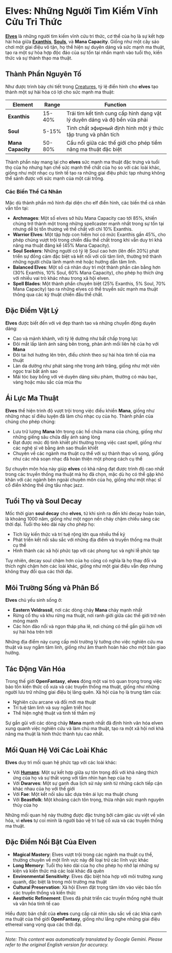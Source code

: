 # **Elves**: Những Người Tìm Kiếm Vĩnh Cửu Tri Thức

[**Elves**](/codex/Creatures/Elves.md) là những người tìm kiếm vĩnh cửu tri thức, cơ thể của họ là sự kết hợp hài hòa giữa [**Exanthis**](/codex/Basic/Exanthis.md), [**Souls**](/codex/Basic/Soul.md), và **Mana Capacity**. Giống như một cây sáo chơi một giai điệu vô tận, họ thể hiện sự duyên dáng và sức mạnh ma thuật, tạo ra một sự hòa hợp độc đáo của sự tồn tại nhấn mạnh vào tuổi thọ, kiến thức và sự thành thạo ma thuật.

## Thành Phần Nguyên Tố

Như được trình bày chi tiết trong [Creatures](/codex/Creatures/Creatures.md), tỷ lệ điển hình cho **elves** tạo thành một sự hài hòa có lợi cho sức mạnh ma thuật:

| Element | Range | Function |
|---------|------------|----------|
| **Exanthis** | 15-40% | Trái tim kết tinh cung cấp hình dạng vật lý duyên dáng và độ bền vừa phải |
| **Soul** | 5-15% | Tinh chất эфирный định hình một ý thức tập trung và phân tích |
| **Mana Capacity** | 50-80% | Cầu nối giữa các thế giới cho phép tiềm năng ma thuật đặc biệt |

Thành phần này mang lại cho **elves** sức mạnh ma thuật đặc trưng và tuổi thọ của họ nhưng hạn chế sức mạnh thể chất của họ so với các loài khác, giống như một nhạc cụ tinh tế tạo ra những giai điệu phức tạp nhưng không thể sánh được với sức mạnh của một cái trống.

### Các Biến Thể Cá Nhân

Mặc dù thành phần mô hình đại diện cho elf điển hình, các biến thể cá nhân vẫn tồn tại:

- **Archmages**: Một số elves sở hữu Mana Capacity cao tới 85%, khiến chúng trở thành một trong những spellcaster mạnh nhất trong sự tồn tại nhưng dễ bị tổn thương về thể chất với chỉ 10% Exanthis.
- **Warrior Elves**: Một tập hợp con hiếm hoi có mức Exanthis gần 45%, cho phép chúng vượt trội trong chiến đấu thể chất trong khi vẫn duy trì khả năng ma thuật đáng kể (45% Mana Capacity).
- **Soul Seekers**: Những người có tỷ lệ Soul cao hơn (lên đến 20%) phát triển sự đồng cảm đặc biệt và kết nối với cõi tâm linh, thường trở thành những người chữa lành mạnh mẽ hoặc hướng dẫn tâm linh.
- **Balanced Elves**: Một số cá nhân duy trì một thành phần cân bằng hơn (30% Exanthis, 10% Soul, 60% Mana Capacity), cho phép họ thích ứng với nhiều vai trò khác nhau trong xã hội elven.
- **Spell Blades**: Một thành phần chuyên biệt (25% Exanthis, 5% Soul, 70% Mana Capacity) tạo ra những elves có thể truyền sức mạnh ma thuật thông qua các kỹ thuật chiến đấu thể chất.

## Đặc Điểm Vật Lý

**Elves** được biết đến với vẻ đẹp thanh tao và những chuyển động duyên dáng:
- Cao và mảnh khảnh, với tỷ lệ dường như bất chấp trọng lực
- Đôi mắt lấp lánh ánh sáng bên trong, phản ánh mối liên hệ của họ với **Mana**
- Đôi tai hơi hướng lên trên, điều chỉnh theo sự hài hòa tinh tế của ma thuật
- Làn da dường như phát sáng nhẹ trong ánh trăng, giống như một viên ngọc trai bắt ánh sao
- Mái tóc bay bổng với vẻ duyên dáng siêu phàm, thường có màu bạc, vàng hoặc màu sắc của mùa thu

## Ái Lực Ma Thuật

**Elves** thể hiện trình độ vượt trội trong việc điều khiển **Mana**, giống như những nhạc sĩ điêu luyện đã làm chủ nhạc cụ của họ. Thành phần của chúng cho phép chúng:
- Lưu trữ lượng **Mana** lớn trong các hồ chứa mana của chúng, giống như những giếng sâu chứa đầy ánh sáng lỏng
- Đạt được mức độ tinh khiết phi thường trong việc cast spell, giống như các nghệ sĩ vẽ bằng ánh sao thuần khiết
- Chuyên về các ngành ma thuật cụ thể với sự thành thạo vô song, giống như các nhà soạn nhạc đã hoàn thiện một phong cách cụ thể

Sự chuyên môn hóa này giúp **elves** có khả năng đạt được trình độ cao nhất trong các truyền thống ma thuật mà họ đã chọn, mặc dù họ có thể gặp khó khăn với các ngành bên ngoài chuyên môn của họ, giống như một nhạc sĩ cổ điển không thể ứng tấu nhạc jazz.

## Tuổi Thọ và Soul Decay

Mốc thời gian **soul decay** cho **elves**, từ khi sinh ra đến khi decay hoàn toàn, là khoảng 1000 năm, giống như một ngọn nến cháy chậm chiếu sáng các thời đại. Tuổi thọ kéo dài này cho phép họ:
- Tích lũy kiến thức và trí tuệ rộng lớn qua nhiều thế kỷ
- Phát triển kết nối sâu sắc với những địa điểm và truyền thống ma thuật cụ thể
- Hình thành các xã hội phức tạp với các phong tục và nghi lễ phức tạp

Tuy nhiên, decay soul chậm hơn của họ cũng có nghĩa là họ thay đổi và thích nghi chậm hơn các loài khác, giống như một giai điệu vẫn đẹp nhưng không thay đổi qua các thời đại.

## Môi Trường Sống và Phân Bố

**Elves** chủ yếu sinh sống ở:
- **Eastern Veldrassil**, nơi các dòng chảy **Mana** chảy mạnh nhất
- Rừng cổ thụ và khu rừng ma thuật, nơi ranh giới giữa các thế giới trở nên mỏng manh
- Các hòn đảo nổi và ngọn tháp pha lê, nơi chúng có thể gần gũi hơn với sự hài hòa trên trời

Những địa điểm này cung cấp môi trường lý tưởng cho việc nghiên cứu ma thuật và suy ngẫm tâm linh, giống như âm thanh hoàn hảo cho một bản giao hưởng.

## Tác Động Văn Hóa

Trong thế giới **OpenFantasy**, **elves** đóng một vai trò quan trọng trong việc bảo tồn kiến thức cổ xưa và các truyền thống ma thuật, giống như những người lưu trữ những giai điệu bị lãng quên. Xã hội của họ là trung tâm của:
- Nghiên cứu arcane và đổi mới ma thuật
- Trí tuệ tâm linh và suy ngẫm triết học
- Thể hiện nghệ thuật và tinh tế thẩm mỹ

Sự gần gũi với các dòng chảy **Mana** mạnh nhất đã định hình văn hóa elven xung quanh việc nghiên cứu và làm chủ ma thuật, tạo ra một xã hội nơi khả năng ma thuật là hình thức thành tựu cao nhất.

## Mối Quan Hệ Với Các Loài Khác

**Elves** duy trì mối quan hệ phức tạp với các loài khác:
- Với [**Humans**](/codex/Creatures/Human.md): Một sự kết hợp giữa sự tôn trọng đối với khả năng thích ứng của họ và sự thất vọng với tầm nhìn hạn hẹp của họ
- Với **Dwarves**: Một sự ganh đua lịch sử nảy sinh từ những cách tiếp cận khác nhau của họ với thế giới
- Với **Fae**: Một kết nối sâu sắc dựa trên ái lực ma thuật chung
- Với **Beastfolk**: Một khoảng cách tôn trọng, thừa nhận sức mạnh nguyên thủy của họ

Những mối quan hệ này thường được đặc trưng bởi cảm giác ưu việt về văn hóa, vì **elves** tự coi mình là người bảo vệ trí tuệ cổ xưa và các truyền thống ma thuật.

## Đặc Điểm Nổi Bật Của Elven

- **Magical Mastery**: Elves vượt trội trong các ngành ma thuật cụ thể, thường chuyên về một lĩnh vực này để loại trừ các lĩnh vực khác
- **Long Memory**: Tuổi thọ kéo dài của họ cho phép họ nhớ lại những sự kiện và kiến thức mà các loài khác đã quên
- **Environmental Sensitivity**: Elves đặc biệt hòa hợp với môi trường xung quanh, đặc biệt là trong môi trường ma thuật
- **Cultural Preservation**: Xã hội Elven đặt trọng tâm lớn vào việc bảo tồn các truyền thống và kiến thức
- **Aesthetic Refinement**: Elves đã phát triển các truyền thống nghệ thuật và văn hóa tinh tế cao

Hiểu được bản chất của **elves** cung cấp cái nhìn sâu sắc về các khía cạnh ma thuật của thế giới **OpenFantasy**, giống như lắng nghe những giai điệu ethereal vang vọng qua các thời đại.


---
_Note: This content was automatically translated by Google Gemini. Please refer to the original English version for accuracy._